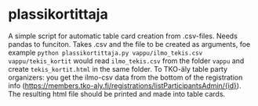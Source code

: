 # plassikortittaja
A simple script for automatic table card creation from .csv-files. Needs pandas to funciton. Takes .csv and the file to be created as arguments, foe example ```python plassikortittaja.py vappu/ilmo_tekis.csv vappu/tekis_kortit``` would read ```ilmo_tekis.csv``` from the folder ```vappu``` and create ```tekis_kortit.html``` in the same folder. To TKO-äly table party organizers: you get the ilmo-csv data from the bottom of the registration info (https://members.tko-aly.fi/registrations/listParticipantsAdmin/{id}). The resulting html file should be printed and made into table cards. 
